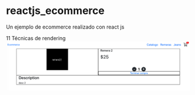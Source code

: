 # reactjs_ecommerce
Un ejemplo de ecommerce realizado con react js 

11 Técnicas de rendering
![Screenshot](screenshots/screen07.png)